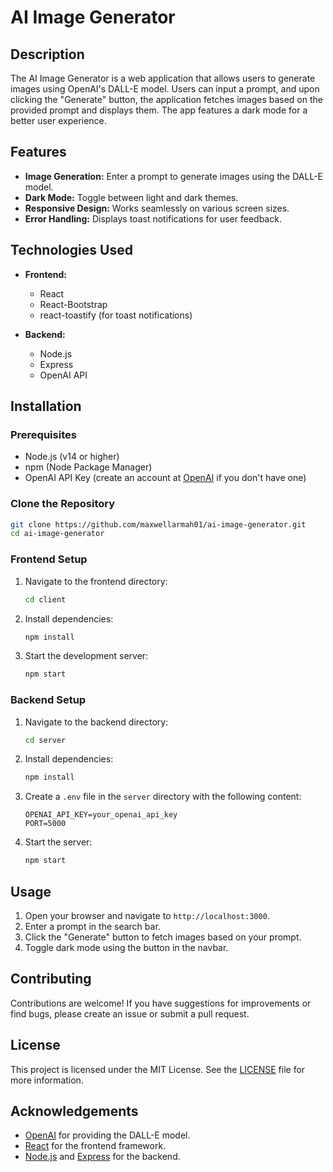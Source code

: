 # AI Image Generator

## Description

The AI Image Generator is a web application that allows users to generate images using OpenAI's DALL-E model. Users can input a prompt, and upon clicking the "Generate" button, the application fetches images based on the provided prompt and displays them. The app features a dark mode for a better user experience.

## Features

- **Image Generation:** Enter a prompt to generate images using the DALL-E model.
- **Dark Mode:** Toggle between light and dark themes.
- **Responsive Design:** Works seamlessly on various screen sizes.
- **Error Handling:** Displays toast notifications for user feedback.

## Technologies Used

- **Frontend:**

  - React
  - React-Bootstrap
  - react-toastify (for toast notifications)

- **Backend:**
  - Node.js
  - Express
  - OpenAI API

## Installation

### Prerequisites

- Node.js (v14 or higher)
- npm (Node Package Manager)
- OpenAI API Key (create an account at [OpenAI](https://openai.com/) if you don't have one)

### Clone the Repository

```bash
git clone https://github.com/maxwellarmah01/ai-image-generator.git
cd ai-image-generator
```

### Frontend Setup

1. Navigate to the frontend directory:

   ```bash
   cd client
   ```

2. Install dependencies:

   ```bash
   npm install
   ```

3. Start the development server:

   ```bash
   npm start
   ```

### Backend Setup

1. Navigate to the backend directory:

   ```bash
   cd server
   ```

2. Install dependencies:

   ```bash
   npm install
   ```

3. Create a `.env` file in the `server` directory with the following content:

   ```plaintext
   OPENAI_API_KEY=your_openai_api_key
   PORT=5000
   ```

4. Start the server:

   ```bash
   npm start
   ```

## Usage

1. Open your browser and navigate to `http://localhost:3000`.
2. Enter a prompt in the search bar.
3. Click the "Generate" button to fetch images based on your prompt.
4. Toggle dark mode using the button in the navbar.

## Contributing

Contributions are welcome! If you have suggestions for improvements or find bugs, please create an issue or submit a pull request.

## License

This project is licensed under the MIT License. See the [LICENSE](LICENSE) file for more information.

## Acknowledgements

- [OpenAI](https://openai.com/) for providing the DALL-E model.
- [React](https://reactjs.org/) for the frontend framework.
- [Node.js](https://nodejs.org/) and [Express](https://expressjs.com/) for the backend.
